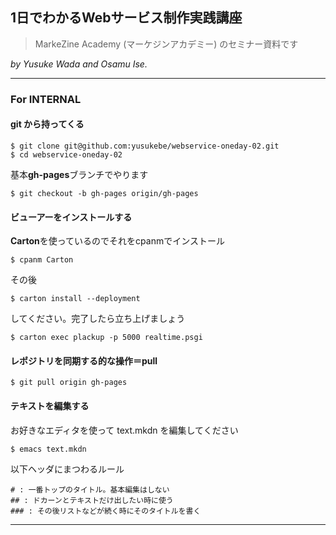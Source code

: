 ## 1日でわかるWebサービス制作実践講座

> MarkeZine Academy (マーケジンアカデミー) のセミナー資料です

*by Yusuke Wada and Osamu Ise.*

---

### For INTERNAL

#### git から持ってくる

    $ git clone git@github.com:yusukebe/webservice-oneday-02.git
    $ cd webservice-oneday-02

基本**gh-pages**ブランチでやります

    $ git checkout -b gh-pages origin/gh-pages

#### ビューアーをインストールする

**Carton**を使っているのでそれをcpanmでインストール

    $ cpanm Carton

その後

    $ carton install --deployment

してください。完了したら立ち上げましょう

    $ carton exec plackup -p 5000 realtime.psgi

#### レポジトリを同期する的な操作＝pull

    $ git pull origin gh-pages

#### テキストを編集する

お好きなエディタを使って text.mkdn を編集してください

    $ emacs text.mkdn

以下ヘッダにまつわるルール

    # : 一番トップのタイトル。基本編集はしない
    ## : ドカーンとテキストだけ出したい時に使う
    ### : その後リストなどが続く時にそのタイトルを書く

---

